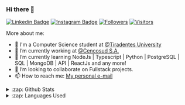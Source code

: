### Hi there 👋

[![Linkedin Badge](https://img.shields.io/badge/-LinkedIn-blue?style=flat-square&logo=Linkedin&logoColor=white&link=https://www.linkedin.com/in/alissonfelipelsantos/)](https://www.linkedin.com/in/alissonfelipelsantos/)
[![Instagram Badge](https://img.shields.io/badge/-Instagram-purple?style=flat-square&logo=Instagram&logoColor=white&link=https://www.instagram.com/_alissx/?hl=pt-br)](https://www.instagram.com/_alissx/?hl=pt-br)
[![Followers](https://img.shields.io/github/followers/natanascimento?style=social&link=https://github.com/AlissonSantos17)](https://github.com/AlissonSantos17)
[![Visitors](https://visitor-badge.glitch.me/badge?page_id=github.com/AlissonSantos17)](https://github.com/AlissonSantos17)


More about me: 
- :school: I'm a Computer Science student at [@Tiradentes University](https://www.unit.br/en/undergraduate) 
- 🔭 I’m currently working at [@Cencosud S.A.](https://www.cencosud.com/)
- 🌱 I’m currently learning NodeJs | Typescript | Python | PostgreSQL | SQL | MongoDB | API | ReactJs and any more!
- 👯 I’m looking to collaborate on Fullstack  projects.
- 📫 How to reach me: [My personal e-mail](mailto:alisson.wiin@gmail.com)

<details>
  <summary>:zap: Github Stats</summary>
  <img src="https://github-readme-stats.vercel.app/api?username=AlissonSantos17&&show_icons=true&title_color=ffffff&icon_color=ffffff&text_color=ffffff&bg_color=0D1117">
</details>

<details>
  <summary>:zap: Languages Used</summary>
  <img src="https://github-readme-stats.vercel.app/api/top-langs/?username=AlissonSantos17&layout=compact&bg_color=0D1117&text_color=ffffff">
</details>
<br/>
